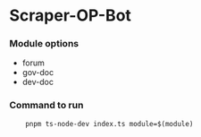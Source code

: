# Scraper-OP-Bot

### Module options
- forum
- gov-doc
- dev-doc

### Command to run
```
    pnpm ts-node-dev index.ts module=$(module)
```

